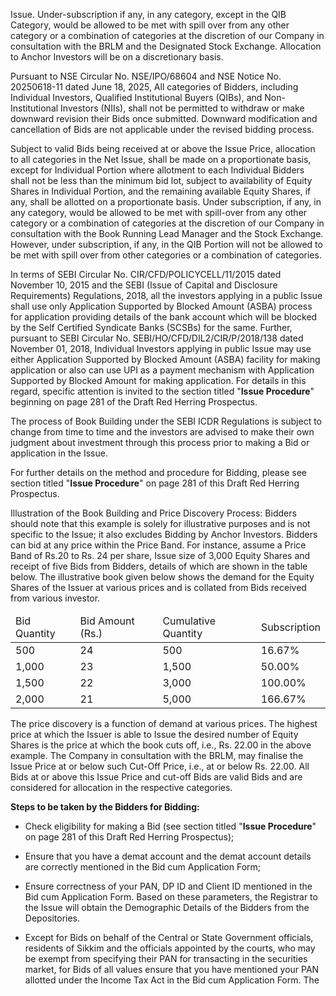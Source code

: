 Issue. Under-subscription if any, in any category, except in the QIB Category, would be allowed to be met with spill over from any other category or a combination of categories at the discretion of our Company in consultation with the BRLM and the Designated Stock Exchange. Allocation to Anchor Investors will be on a discretionary basis.

Pursuant to NSE Circular No. NSE/IPO/68604 and NSE Notice No. 20250618-11 dated June 18, 2025, All categories of Bidders, including Individual Investors, Qualified Institutional Buyers (QIBs), and Non-Institutional Investors (NIIs), shall not be permitted to withdraw or make downward revision their Bids once submitted. Downward modification and cancellation of Bids are not applicable under the revised bidding process.

Subject to valid Bids being received at or above the Issue Price, allocation to all categories in the Net Issue, shall be made on a proportionate basis, except for Individual Portion where allotment to each Individual Bidders shall not be less than the minimum bid lot, subject to availability of Equity Shares in Individual Portion, and the remaining available Equity Shares, if any, shall be allotted on a proportionate basis. Under subscription, if any, in any category, would be allowed to be met with spill-over from any other category or a combination of categories at the discretion of our Company in consultation with the Book Running Lead Manager and the Stock Exchange. However, under subscription, if any, in the QIB Portion will not be allowed to be met with spill over from other categories or a combination of categories.

In terms of SEBI Circular No. CIR/CFD/POLICYCELL/11/2015 dated November 10, 2015 and the SEBI (Issue of Capital and Disclosure Requirements) Regulations, 2018, all the investors applying in a public Issue shall use only Application Supported by Blocked Amount (ASBA) process for application providing details of the bank account which will be blocked by the Self Certified Syndicate Banks (SCSBs) for the same. Further, pursuant to SEBI Circular No. SEBI/HO/CFD/DIL2/CIR/P/2018/138 dated November 01, 2018, Individual Investors applying in public Issue may use either Application Supported by Blocked Amount (ASBA) facility for making application or also can use UPI as a payment mechanism with Application Supported by Blocked Amount for making application. For details in this regard, specific attention is invited to the section titled "**Issue Procedure**" beginning on page 281 of the Draft Red Herring Prospectus.

The process of Book Building under the SEBI ICDR Regulations is subject to change from time to time and the investors are advised to make their own judgment about investment through this process prior to making a Bid or application in the Issue.

For further details on the method and procedure for Bidding, please see section titled "**Issue Procedure**" on page 281 of this Draft Red Herring Prospectus.

Illustration of the Book Building and Price Discovery Process: Bidders should note that this example is solely for illustrative purposes and is not specific to the Issue; it also excludes Bidding by Anchor Investors. Bidders can bid at any price within the Price Band. For instance, assume a Price Band of Rs.20 to Rs. 24 per share, Issue size of 3,000 Equity Shares and receipt of five Bids from Bidders, details of which are shown in the table below. The illustrative book given below shows the demand for the Equity Shares of the Issuer at various prices and is collated from Bids received from various investor.

<table><thead><tr><td>Bid Quantity</td><td>Bid Amount (Rs.)</td><td>Cumulative Quantity</td><td>Subscription</td></tr></thead><tbody><tr><td>500</td><td>24</td><td>500</td><td>16.67%</td></tr><tr><td>1,000</td><td>23</td><td>1,500</td><td>50.00%</td></tr><tr><td>1,500</td><td>22</td><td>3,000</td><td>100.00%</td></tr><tr><td>2,000</td><td>21</td><td>5,000</td><td>166.67%</td></tr></tbody></table>

The price discovery is a function of demand at various prices. The highest price at which the Issuer is able to Issue the desired number of Equity Shares is the price at which the book cuts off, i.e., Rs. 22.00 in the above example. The Company in consultation with the BRLM, may finalise the Issue Price at or below such Cut-Off Price, i.e., at or below Rs. 22.00. All Bids at or above this Issue Price and cut-off Bids are valid Bids and are considered for allocation in the respective categories.

**Steps to be taken by the Bidders for Bidding:**

* Check eligibility for making a Bid (see section titled "**Issue Procedure**" on page 281 of this Draft Red Herring Prospectus);

* Ensure that you have a demat account and the demat account details are correctly mentioned in the Bid cum Application Form;

* Ensure correctness of your PAN, DP ID and Client ID mentioned in the Bid cum Application Form. Based on these parameters, the Registrar to the Issue will obtain the Demographic Details of the Bidders from the Depositories.

* Except for Bids on behalf of the Central or State Government officials, residents of Sikkim and the officials appointed by the courts, who may be exempt from specifying their PAN for transacting in the securities market, for Bids of all values ensure that you have mentioned your PAN allotted under the Income Tax Act in the Bid cum Application Form. The
